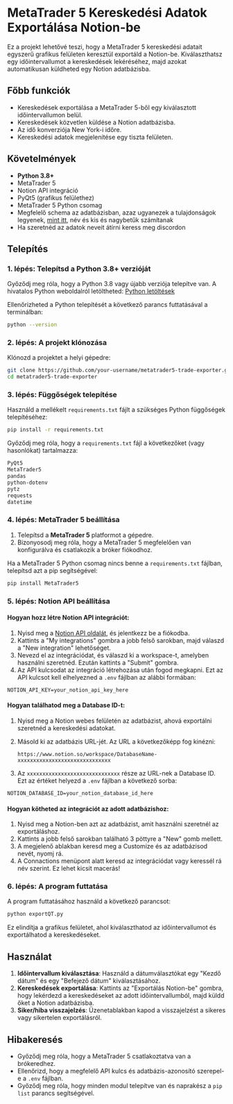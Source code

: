 # MetaTrader 5 Kereskedési Adatok Exportálása Notion-be

Ez a projekt lehetővé teszi, hogy a MetaTrader 5 kereskedési adatait egyszerű grafikus felületen keresztül exportáld a Notion-be. Kiválaszthatsz egy időintervallumot a kereskedések lekéréséhez, majd azokat automatikusan küldheted egy Notion adatbázisba.

## Főbb funkciók
- Kereskedések exportálása a MetaTrader 5-ből egy kiválasztott időintervallumon belül.
- Kereskedések közvetlen küldése a Notion adatbázisba.
- Az idő konverziója New York-i időre.
- Kereskedési adatok megjelenítése egy tiszta felületen.

## Követelmények
- **Python 3.8+**
- MetaTrader 5
- Notion API integráció
- PyQt5 (grafikus felülethez)
- MetaTrader 5 Python csomag
- Megfelelő schema az adatbázisban, azaz ugyanezek a tulajdonságok legyenek, [mint itt](https://jumpy-barometer-248.notion.site/Trade-Journal-ef34d11522b6453db8eee63d668b3aed), név és kis és nagybetűk számítanak
- Ha szeretnéd az adatok neveit átírni keress meg discordon

## Telepítés

### 1. lépés: Telepítsd a Python 3.8+ verzióját

Győződj meg róla, hogy a Python 3.8 vagy újabb verziója telepítve van. A hivatalos Python weboldalról letöltheted: [Python letöltések](https://www.python.org/downloads/)

Ellenőrizheted a Python telepítését a következő parancs futtatásával a terminálban:

```bash
python --version
```

### 2. lépés: A projekt klónozása

Klónozd a projektet a helyi gépedre:

```bash
git clone https://github.com/your-username/metatrader5-trade-exporter.git
cd metatrader5-trade-exporter
```

### 3. lépés: Függőségek telepítése

Használd a mellékelt `requirements.txt` fájlt a szükséges Python függőségek telepítéséhez:

```bash
pip install -r requirements.txt
```

Győződj meg róla, hogy a `requirements.txt` fájl a következőket (vagy hasonlókat) tartalmazza:

```txt
PyQt5
MetaTrader5
pandas
python-dotenv
pytz
requests
datetime
```

### 4. lépés: MetaTrader 5 beállítása

1. Telepítsd a **MetaTrader 5** platformot a gépedre.
2. Bizonyosodj meg róla, hogy a MetaTrader 5 megfelelően van konfigurálva és csatlakozik a bróker fiókodhoz.

Ha a MetaTrader 5 Python csomag nincs benne a `requirements.txt` fájlban, telepítsd azt a pip segítségével:

```bash
pip install MetaTrader5
```

### 5. lépés: Notion API beállítása

#### Hogyan hozz létre Notion API integrációt:

1. Nyisd meg a [Notion API oldalát](https://developers.notion.com/), és jelentkezz be a fiókodba.
2. Kattints a "My integrations" gombra a jobb felső sarokban, majd válaszd a "New integration" lehetőséget.
3. Nevezd el az integrációdat, és válaszd ki a workspace-t, amelyben használni szeretnéd. Ezután kattints a "Submit" gombra.
4. Az API kulcsodat az integráció létrehozása után fogod megkapni. Ezt az API kulcsot kell elhelyezned a `.env` fájlban az alábbi formában:

```env
NOTION_API_KEY=your_notion_api_key_here
```

#### Hogyan találhatod meg a Database ID-t:

1. Nyisd meg a Notion webes felületén az adatbázist, ahová exportálni szeretnéd a kereskedési adatokat.
2. Másold ki az adatbázis URL-jét. Az URL a következőképp fog kinézni:

   ```
   https://www.notion.so/workspace/DatabaseName-xxxxxxxxxxxxxxxxxxxxxxxxxxxxxx
   ```

3. Az `xxxxxxxxxxxxxxxxxxxxxxxxxxxxxx` része az URL-nek a Database ID. Ezt az értéket helyezd a `.env` fájlban a következő sorba:

```env
NOTION_DATABASE_ID=your_notion_database_id_here
```

#### Hogyan kötheted az integrációt az adott adatbázishoz:

1. Nyisd meg a Notion-ben azt az adatbázist, amit használni szeretnél az exportáláshoz.
2. Kattints a jobb felső sarokban található 3 pöttyre a "New" gomb mellett.
3. A megjelenő ablakban keresd meg a Customize és az adatbázisod nevét, nyomj rá.
4. A Connactions menüpont alatt keresd az integrációdat vagy keressél rá név szerint. Ez lehet kicsit macerás! 

### 6. lépés: A program futtatása

A program futtatásához használd a következő parancsot:

```bash
python exportQT.py
```

Ez elindítja a grafikus felületet, ahol kiválaszthatod az időintervallumot és exportálhatod a kereskedéseket.

## Használat

1. **Időintervallum kiválasztása**: Használd a dátumválasztókat egy "Kezdő dátum" és egy "Befejező dátum" kiválasztásához.
2. **Kereskedések exportálása**: Kattints az "Exportálás Notion-be" gombra, hogy lekérdezd a kereskedéseket az adott időintervallumból, majd küldd őket a Notion adatbázisba.
3. **Siker/hiba visszajelzés**: Üzenetablakban kapod a visszajelzést a sikeres vagy sikertelen exportálásról.

## Hibakeresés

- Győződj meg róla, hogy a MetaTrader 5 csatlakoztatva van a brókeredhez.
- Ellenőrizd, hogy a megfelelő API kulcs és adatbázis-azonosító szerepel-e a `.env` fájlban.
- Győződj meg róla, hogy minden modul telepítve van és naprakész a `pip list` parancs segítségével.

